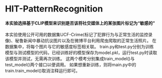 # HIT-PatternRecognition
#### 本实验选择基于CLIP模型来识别是否该将社交媒体上的某张图片标记为“敏感的”
本实验使用公开可用的数据集UCF-Crime(标记了犯罪行为与正常生活的监控录像)、秘鲁新闻中暴动抗议图片以及在微博平台利用爬虫爬取的正常生活照片。
在数据集中，将每个图片与它的敏感度标签相关联。
train.py和test.py分别为训练模型与测试模型的代码，已经训练好的模型保存为model.pkl，运行test.py时读取该模型并测试，无需再次训练。
这两个模考分别集成train_model()与test_model()两个接口以便调用。
如果想重新训练，则将main.py中的train.train_model()取消注释运行即可。

